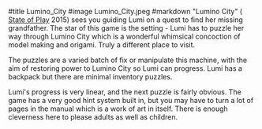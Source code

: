 #title Lumino_City
#image	Lumino_City.jpeg
#markdown
"Lumino City" (
[State of Play](http://www.luminocitygame.com/)
2015) sees you guiding Lumi on a quest to find her missing grandfather. The star
of this game is the setting - Lumi has to puzzle her way through Lumino City
which is a wonderful whimsical concoction of model making and origami.
Truly a different place to visit.

The puzzles are a varied batch of fix or manipulate this machine, with the
aim of restoring power to Lumino City so Lumi can progress. Lumi has a
backpack but there are minimal inventory puzzles.

Lumi's progress is very linear, and the next puzzle is fairly obvious. The
game has a very good hint system built in, but you may have to turn a lot
of pages in the manual which is a work of art in itself. There is enough
cleverness here to please adults as well as children.
